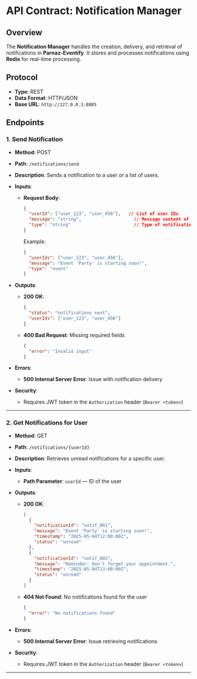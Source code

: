 # API Contract: Notification Manager

## Overview
The **Notification Manager** handles the creation, delivery, and retrieval of notifications in **Parnaz-Eventify**. It stores and processes notifications using **Redis** for real-time processing.

## Protocol
- **Type**: REST
- **Data Format**: HTTP/JSON
- **Base URL**: `http://127.0.0.1:8085`

## Endpoints

### 1. Send Notification

- **Method**: POST  
- **Path**: `/notifications/send`  
- **Description**: Sends a notification to a user or a list of users.

- **Inputs**:
  - **Request Body**:
    ```json
    {
      "userId": ["user_123", "user_456"],   // List of user IDs
      "message": "string",                    // Message content of the notification
      "type": "string"                        // Type of notification (e.g., event, reminder)
    }
    ```
    Example:
    ```json
    {
      "userIds": ["user_123", "user_456"],
      "message": "Event 'Party' is starting soon!",
      "type": "event"
    }
    ```

- **Outputs**:
  - **200 OK**:
    ```json
    {
      "status": "notifications sent",
      "userIds": ["user_123", "user_456"]
    }
    ```
  - **400 Bad Request**: Missing required fields
    ```json
    {
      "error": "Invalid input"
    }
    ```

- **Errors**:
  - **500 Internal Server Error**: Issue with notification delivery

- **Security**:
  - Requires JWT token in the `Authorization` header (`Bearer <token>`)

---

### 2. Get Notifications for User

- **Method**: GET  
- **Path**: `/notifications/{userId}`  
- **Description**: Retrieves unread notifications for a specific user.

- **Inputs**:
  - **Path Parameter**: `userId` — ID of the user

- **Outputs**:
  - **200 OK**:
    ```json
    [
      {
        "notificationId": "notif_001",
        "message": "Event 'Party' is starting soon!",
        "timestamp": "2025-05-04T12:00:00Z",
        "status": "unread"
      },
      {
        "notificationId": "notif_002",
        "message": "Reminder: Don't forget your appointment.",
        "timestamp": "2025-05-04T13:00:00Z",
        "status": "unread"
      }
    ]
    ```

  - **404 Not Found**: No notifications found for the user
    ```json
    {
      "error": "No notifications found"
    }
    ```

- **Errors**:
  - **500 Internal Server Error**: Issue retrieving notifications

- **Security**:
  - Requires JWT token in the `Authorization` header (`Bearer <token>`)

---
